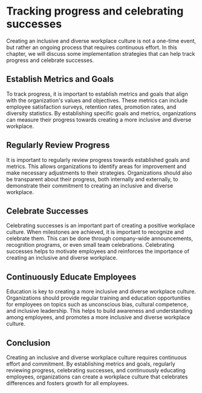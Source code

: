 Tracking progress and celebrating successes
=====================================================================================================

Creating an inclusive and diverse workplace culture is not a one-time event, but rather an ongoing process that requires continuous effort. In this chapter, we will discuss some implementation strategies that can help track progress and celebrate successes.

Establish Metrics and Goals
---------------------------

To track progress, it is important to establish metrics and goals that align with the organization's values and objectives. These metrics can include employee satisfaction surveys, retention rates, promotion rates, and diversity statistics. By establishing specific goals and metrics, organizations can measure their progress towards creating a more inclusive and diverse workplace.

Regularly Review Progress
-------------------------

It is important to regularly review progress towards established goals and metrics. This allows organizations to identify areas for improvement and make necessary adjustments to their strategies. Organizations should also be transparent about their progress, both internally and externally, to demonstrate their commitment to creating an inclusive and diverse workplace.

Celebrate Successes
-------------------

Celebrating successes is an important part of creating a positive workplace culture. When milestones are achieved, it is important to recognize and celebrate them. This can be done through company-wide announcements, recognition programs, or even small team celebrations. Celebrating successes helps to motivate employees and reinforces the importance of creating an inclusive and diverse workplace.

Continuously Educate Employees
------------------------------

Education is key to creating a more inclusive and diverse workplace culture. Organizations should provide regular training and education opportunities for employees on topics such as unconscious bias, cultural competence, and inclusive leadership. This helps to build awareness and understanding among employees, and promotes a more inclusive and diverse workplace culture.

Conclusion
----------

Creating an inclusive and diverse workplace culture requires continuous effort and commitment. By establishing metrics and goals, regularly reviewing progress, celebrating successes, and continuously educating employees, organizations can create a workplace culture that celebrates differences and fosters growth for all employees.
